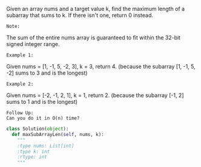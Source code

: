 
Given an array nums and a target value k, find the maximum length of a subarray that sums to k. If there isn't one, return 0 instead.



    Note:
The sum of the entire nums array is guaranteed to fit within the 32-bit signed integer range.



    Example 1:


Given nums = [1, -1, 5, -2, 3], k = 3,
return 4. (because the subarray [1, -1, 5, -2] sums to 3 and is the longest)



    Example 2:


Given nums = [-2, -1, 2, 1], k = 1,
return 2. (because the subarray [-1, 2] sums to 1 and is the longest)



    Follow Up:
    Can you do it in O(n) time?



```python
class Solution(object):
  def maxSubArrayLen(self, nums, k):
    """
    :type nums: List[int]
    :type k: int
    :rtype: int
    """
```
